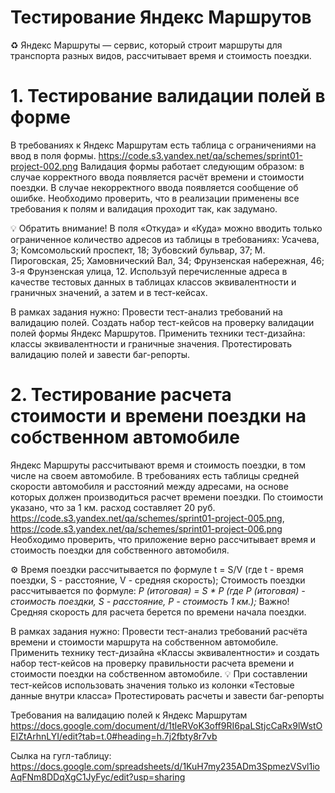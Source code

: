 # Тестирование Яндекс Маршрутов

♻️ Яндекс Маршруты — сервис, который строит маршруты для транспорта разных видов, рассчитывает время и стоимость поездки.

# 1. Тестирование валидации полей в форме
В требованиях к Яндекс Маршрутам есть таблица с ограничениями на ввод в поля формы. 
https://code.s3.yandex.net/qa/schemes/sprint01-project-002.png
Валидация формы работает следующим образом: в случае корректного ввода появляется расчёт времени и стоимости поездки. В случае некорректного ввода появляется сообщение об ошибке. 
Необходимо проверить, что в реализации применены все требования к полям и валидация проходит так, как задумано.

💡 Обратить внимание! В поля «Откуда» и «Куда» можно вводить только ограниченное количество адресов из таблицы в требованиях: Усачева, 3; Комсомольский проспект, 18; Зубовский бульвар, 37; М. Пироговская, 25; Хамовнический Вал, 34; Фрунзенская набережная, 46; 3-я Фрунзенская улица, 12. 
Используй перечисленные адреса в качестве тестовых данных в таблицах классов эквивалентности и граничных значений, а затем и в тест-кейсах.

В рамках задания нужно:
Провести тест-анализ требований на валидацию полей.
Создать набор тест-кейсов на проверку валидации полей формы Яндекс Маршрутов. Применить техники тест-дизайна: классы эквивалентности и граничные значения.
Протестировать валидацию полей и завести баг-репорты.

# 2. Тестирование расчета стоимости и времени поездки на собственном автомобиле

Яндекс Маршруты рассчитывают время и стоимость поездки, в том числе на своем автомобиле. В требованиях есть таблицы средней скорости автомобиля и расстояний между адресами, на основе которых должен производиться расчет времени поездки. По стоимости указано, что за 1 км. расход составляет 20 руб.
https://code.s3.yandex.net/qa/schemes/sprint01-project-005.png,
https://code.s3.yandex.net/qa/schemes/sprint01-project-006.png
Необходимо проверить, что приложение верно рассчитывает время и стоимость поездки для собственного автомобиля.

 ⚙ Время поездки рассчитывается по формуле t = S/V (где t - время поездки, S - расстояние, V - средняя скорость);
 Стоимость поездки рассчитывается по формуле: *Р (итоговая) = S * P (где Р (итоговая) - стоимость поездки, S - расстояние, Р - стоимость 1 км.);*
 Важно! Средняя скорость для расчета берется по времени начала поездки.

В рамках задания нужно:
Провести тест-анализ требований расчёта времени и стоимости маршрута на собственном автомобиле. 
Применить технику тест-дизайна «Классы эквивалентности» и создать набор тест-кейсов на проверку правильности расчета времени и стоимости поездки на собственном автомобиле.
💡 При составлении тест-кейсов использовать значения только из колонки «Тестовые данные внутри класса»
Протестировать расчеты и завести баг-репорты

Требования на валидацию полей к Яндекс Маршрутам https://docs.google.com/document/d/1tleRVoK3off9RI6paLStjcCaRx9lWstOEIZtArhnLYI/edit?tab=t.0#heading=h.7j2fbty8r7vb

 Сылка на гугл-таблицу: https://docs.google.com/spreadsheets/d/1KuH7my235ADm3SpmezVSvl1ioAqFNm8DDqXgC1JyFyc/edit?usp=sharing
